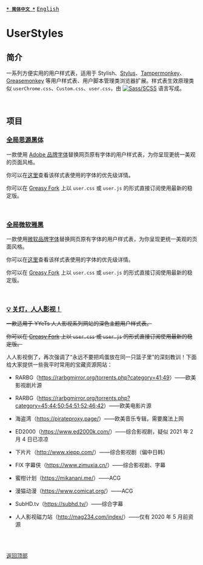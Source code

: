 [<kbd>**`* 简体中文 *`**</kbd>](https://github.com/francis-zhao/userstyles#readme "读我")
[<kbd>English</kbd>](https://github.com/francis-zhao/userstyles/blob/master/README.en.md "Readme")

# UserStyles

## 简介

一系列方便实用的用户样式表，适用于 Stylish、[Stylus](http://add0n.com/stylus.html "Stylus")、[Tampermonkey](https://www.tampermonkey.net/ "Tampermonkey")、[Greasemonkey](https://www.greasespot.net/ "Greasemonkey") 等用户样式表、用户脚本管理类浏览器扩展。样式表生效原理类似 `userChrome.css`、`Custom.css`、`user.css`，由 [![Sass/SCSS](https://img.shields.io/github/languages/top/francis-zhao/userstyles?style=flat-square)](https://sass-lang.com/ "Sass: Syntactically Awesome Style Sheets") 语言写成。

<br>

## 项目

### [全局思源黑体](https://github.com/francis-zhao/userstyles/blob/master/src/scss/global-font-adobe.user.scss)

一款使用 [Adobe 品牌字体](https://github.com/francis-zhao/userstyles/blob/master/docs/字体清单.md#adobe_fonts)替换网页原有字体的用户样式表，为你呈现更统一美观的页面风格。

你可以在[这里](https://github.com/francis-zhao/userstyles/blob/master/docs/字体栈优先级.md#adobe_fonts)查看该样式表使用的字体的优先级详情。

你可以在 [Greasy Fork](https://greasyfork.org/scripts/419362 "Greasy Fork") 上以 `user.css` 或 `user.js` 的形式直接订阅使用最新的稳定版。

<br>

### [全局微软雅黑](https://github.com/francis-zhao/userstyles/blob/master/src/scss/global-font-microsoft.user.scss)

一款使用[微软品牌字体](https://github.com/francis-zhao/userstyles/blob/master/docs/字体清单.md#msft_fonts)替换网页原有字体的用户样式表，为你呈现更统一美观的页面风格。

你可以在[这里](https://github.com/francis-zhao/userstyles/blob/master/docs/字体栈优先级.md#msft_fonts)查看该样式表使用的字体的优先级详情。

你可以在 [Greasy Fork](https://greasyfork.org/scripts/419363 "Greasy Fork") 上以 `user.css` 或 `user.js` 的形式直接订阅使用最新的稳定版。

<br>

### [💡 关灯，人人影视！](https://github.com/francis-zhao/userstyles/blob/master/src/scss/theme-yyets-dark.user.scss)

<del>一款适用于 YYeTs 人人影视系列网站的深色主题用户样式表。</del>

<del>你可以在 [Greasy Fork](https://greasyfork.org/scripts/419366 "Greasy Fork") 上以 `user.css` 或 `user.js` 的形式直接订阅使用最新的稳定版。</del>

人人影视倒了，再次强调了“永远不要把鸡蛋放在同一只篮子里”的深刻教训！下面给大家提供一些我平时常用的宝藏资源网站：

- RARBG（<a href="https://rarbgmirror.org/torrents.php?category=41;49" target="_blank">https://rarbgmirror.org/torrents.php?category=41;49</a>）——欧美影视剧片源

- RARBG（<a href="https://rarbgmirror.org/torrents.php?category=45;44;50;54;51;52;46;42" target="_blank">https://rarbgmirror.org/torrents.php?category=45;44;50;54;51;52;46;42</a>）——欧美电影片源

- 海盗湾（<a href="https://pirateproxy.page/" target="_blank">https://pirateproxy.page/</a>）——欧美音乐专辑，需要魔法上网

- ED2000（<a href="https://www.ed2000k.com/" target="_blank">https://www.ed2000k.com/</a>）——综合影视剧，疑似 2021 年 2 月 4 日已凉凉

- 下片片（<a href="http://www.xiepp.com/" target="_blank">http://www.xiepp.com/</a>）——综合影视剧（偏中日韩）

- FIX 字幕侠（<a href="https://www.zimuxia.cn/" target="_blank">https://www.zimuxia.cn/</a>）——综合影视剧、字幕

- 蜜柑计划（<a href="https://mikanani.me/" target="_blank">https://mikanani.me/</a>）——ACG

- 漫猫动漫（<a href="https://www.comicat.org/" target="_blank">https://www.comicat.org/</a>）——ACG

- SubHD.tv（<a href="https://subhd.tv/" target="_blank">https://subhd.tv/</a>）——综合字幕

- 人人影视磁力站（<a href="http://mag234.com/index/" target="_blank">http://mag234.com/index/</a>）——仅有 2020 年 5 月前资源

<br>
<br>

[<kbd>返回顶部</kbd>](# "返回顶部")
